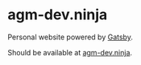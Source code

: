 # agm-dev.ninja

Personal website powered by [Gatsby](https://github.com/gatsbyjs/gatsby).

Should be available at [agm-dev.ninja](https://agm-dev.ninja).